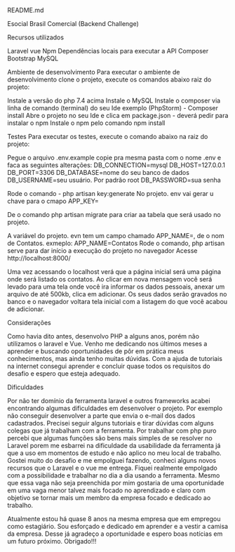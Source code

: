README.md

Esocial Brasil Comercial (Backend Challenge)

Recursos utilizados

Laravel
vue
Npm
Dependências locais para executar a API
Composer
Bootstrap
MySQL

Ambiente de desenvolvimento
Para executar o ambiente de desenvolvimento clone o projeto, execute os comandos abaixo raiz do projeto:

Instale a versão do php 7.4 acima
Instale o MySQL
Instale o composer via linha de comando (terminal) do seu Ide exemplo (PhpStorm) - Composer install
Abre o projeto no seu Ide e clica em package.json -  deverá pedir para instalar o npm
Instale o npm pelo comando npm install

Testes
Para executar os testes, execute o comando abaixo na raiz do projeto:

Pegue o arquivo .env.example copie pra mesma pasta com o nome .env e faca as seguintes alterações:
DB_CONNECTION=mysql
DB_HOST=127.0.0.1
DB_PORT=3306
DB_DATABASE=nome do seu banco de dados
DB_USERNAME=seu usuário. Por padrão root
DB_PASSWORD=sua senha

Rode o comando - php artisan key:generate
No projeto. env vai gerar u chave para o cmapo APP_KEY=

De o comando php artisan migrate para criar aa tabela que será usado no projeto. 

A variável do projeto. evn tem um campo chamado APP_NAME=, de o nom de Contatos. exmeplo: APP_NAME=Contatos
Rode o comando, php artisan serve para dar início a execução do projeto no navegador 
Acesse http://localhost:8000/

Uma vez acessando o localhost verá que a página inicial será uma página onde será listado os contatos. Ao clicar em nova mensagem você será levado para uma tela onde você ira informar os dados pessoais, anexar um arquivo de até 500kb, clica em adicionar. Os seus dados serão gravados no banco e o navegador voltara tela inicial com a listagem do que você acabou de adicionar.


Considerações

Como havia dito antes, desenvolvo PHP a alguns anos, porém não utilizamos o laravel e Vue. 
Venho me dedicando nos últimos meses a aprender e buscando oportunidades de pôr em prática meus conhecimentos, mas ainda tenho muitas dúvidas.
Com a ajuda de tutoriais na internet consegui aprender e concluir quase todos os requisitos do desafio e espero que esteja adequado.

Dificuldades

Por não ter domínio da ferramenta laravel e outros frameworks acabei encontrando algumas dificuldades em desenvolver o projeto. Por exemplo não conseguir desenvolver a parte que envia o e-mail dos dados cadastrados. 
Precisei seguir alguns tutoriais e tirar dúvidas com alguns colegas que já trabalham com a ferramenta. 
Por trabalhar com php puro percebi que algumas funções são bens mais simples de se resolver no Laravel porem me esbarrei na dificuldade da usabilidade da ferramenta já que a uso em momentos de estudo e não aplico no meu local de trabalho. 
Gostei muito do desafio e me empolguei fazendo, conheci alguns novos recursos que o Laravel e o vue me entrega. Fiquei realmente empolgado com a possibilidade e trabalhar no dia a dia usando a ferramenta. 
Mesmo que essa vaga não seja preenchida por mim gostaria de uma oportunidade em uma vaga menor talvez mais focado no aprendizado e claro com objetivo se tornar mais um membro da empresa focado e dedicado ao trabalho. 

Atualmente estou há quase 8 anos na mesma empresa que em empregou como estagiário. Sou esforçado e dedicado em aprender e a vestir a camisa da empresa.
Desse já agradeço a oportunidade e espero boas notícias em um futuro próximo. 
Obrigado!!!
